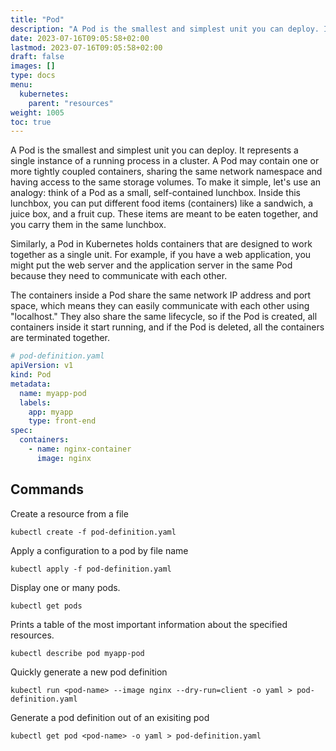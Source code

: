 ```yaml
---
title: "Pod"
description: "A Pod is the smallest and simplest unit you can deploy. It represents a single instance of a running process in a cluster. A Pod may contain one or more tightly coupled containers, sharing the same network namespace and having access to the same storage volumes."
date: 2023-07-16T09:05:58+02:00
lastmod: 2023-07-16T09:05:58+02:00
draft: false
images: []
type: docs
menu:
  kubernetes:
    parent: "resources"
weight: 1005
toc: true
---
```

A Pod is the smallest and simplest unit you can deploy. It represents a single instance of a running process in a cluster. A Pod may contain one or more tightly coupled containers, sharing the same network namespace and having access to the same storage volumes. To make it simple, let's use an analogy: think of a Pod as a small, self-contained lunchbox. Inside this lunchbox, you can put different food items (containers) like a sandwich, a juice box, and a fruit cup. These items are meant to be eaten together, and you carry them in the same lunchbox.

Similarly, a Pod in Kubernetes holds containers that are designed to work together as a single unit. For example, if you have a web application, you might put the web server and the application server in the same Pod because they need to communicate with each other.

The containers inside a Pod share the same network IP address and port space, which means they can easily communicate with each other using "localhost." They also share the same lifecycle, so if the Pod is created, all containers inside it start running, and if the Pod is deleted, all the containers are terminated together.

```yaml
# pod-definition.yaml
apiVersion: v1
kind: Pod
metadata:
  name: myapp-pod
  labels:
    app: myapp
    type: front-end
spec:
  containers:
    - name: nginx-container
      image: nginx
```
## Commands
Create a resource from a file
```shell
kubectl create -f pod-definition.yaml
```
Apply a configuration to a pod by file name
```shell
kubectl apply -f pod-definition.yaml
```
Display one or many pods.
```shell
kubectl get pods
```
Prints a table of the most important information about the specified resources.
```shell
kubectl describe pod myapp-pod
```
Quickly generate a new pod definition 
```shell
kubectl run <pod-name> --image nginx --dry-run=client -o yaml > pod-definition.yaml
```
Generate a pod definition out of an exisiting pod
```shell
kubectl get pod <pod-name> -o yaml > pod-definition.yaml
```